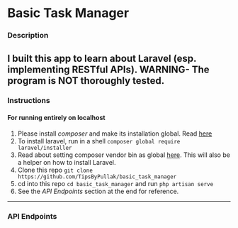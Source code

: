 # Basic Task Manager

### Description
I built this app to learn about Laravel (esp. implementing RESTful APIs).
**WARNING**- The program is NOT thoroughly tested.
---
### Instructions
#### For running entirely on localhost
1. Please install *composer* and make its installation global. Read [here](https://getcomposer.org/doc/00-intro.md#locally)
2. To install laravel, run in a shell `composer global require laravel/installer`
3. Read about setting composer vendor bin as global [here](https://laravel.com/docs/7.x/installation). This will also be a helper on how to install Laravel.
4. Clone this repo `git clone https://github.com/TipsByPullak/basic_task_manager`
5. cd into this repo `cd basic_task_manager` and run `php artisan serve`
6. See the *API Endpoints* section at the end for reference.
---
### API Endpoints
<script src="https://gist.github.com/TipsByPullak/2e15bd2e9184eac14f53543d1af19e4c.js"> </script>
